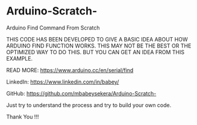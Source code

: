 # Arduino-Scratch-
Arduino Find Command From Scratch

THIS CODE HAS BEEN DEVELOPED TO GIVE A BASIC IDEA ABOUT HOW ARDUINO FIND FUNCTION WORKS.
THIS MAY NOT BE THE BEST OR THE OPTIMIZED WAY TO DO THIS. BUT YOU CAN GET AN IDEA FROM THIS EXAMPLE.

READ MORE: https://www.arduino.cc/en/serial/find

LinkedIn: https://www.linkedin.com/in/babey/

GitHub: https://github.com/mbabeysekera/Arduino-Scratch-

Just try to understand the process and try to build your own code.

Thank You !!!
